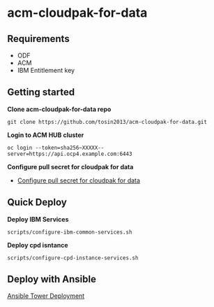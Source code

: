 # acm-cloudpak-for-data

## Requirements
* ODF 
* ACM
* IBM Entitlement key


## Getting started 

**Clone acm-cloudpak-for-data repo**
```
git clone https://github.com/tosin2013/acm-cloudpak-for-data.git
```

**Login to ACM HUB cluster**
```
oc login --token=sha256~XXXXX--server=https://api.ocp4.example.com:6443
```

**Configure pull secret for cloudpak for data**  
* [Configure pull secret for cloudpak for data](configure-pullsecret.md)


## Quick Deploy 

**Deploy IBM Services**
```
scripts/configure-ibm-common-services.sh
```

**Deploy cpd isntance**
``` 
scripts/configure-cpd-instance-services.sh
```

## Deploy with Ansible 
[Ansible Tower Deployment](ansible/README.md)